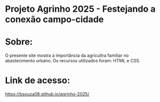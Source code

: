# Projeto Agrinho 2025 - Festejando a conexão campo-cidade 
# Sobre:
O presente site mostra a importância da agricultra familiar no abastecimento urbano.
Os recursos utilizados foram: HTML e CSS.

# Link de acesso:
https://bsouza08.github.io/agrinho-2025/

